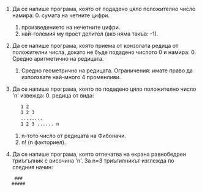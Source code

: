 1. Да се напише програма, която от подадено цяло положително число намира:
   0. сумата на четните цифри.
   1. произведението на нечетните цифри.
   2. най-големия му прост делител (ако няма такъв: -1).
2. Да се напише програма, която приема от конзолата редица от положителни числа, докато не бъде подадено числото 0 и намира:
   0. Средно аритметично на редицата.
   1. Средно геометрично на редицата.
Ограничения: имате право да използвате най-много 4 променливи.
3. Да се напише програма, която по подадено цяло положително число 'n' извежда:
   0.  редица от вида:
   ```1
      1 2
      1 2 3
      ........
      1 2 3 ...... n
   ```

   1. n-тото число от редицата на Фибоначи.
   2. n! (n факториел).
4. Да се напише програма, която отпечатва на екрана равнобедрен триъгълник с височина 'n'.
За n=3 триъгилникът изглежда по следния начин:

```  #  
    ### 
   #####
```
